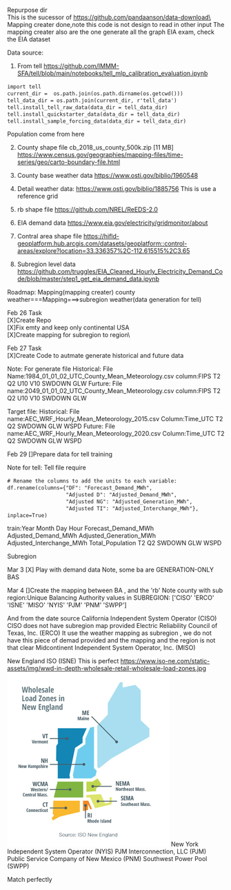 Repurpose dir\
This is the sucessor of https://github.com/pandaanson/data-download\
Mapping creater done,note this code is not design to read in other input
The mapping creater also are the one generate all the graph
EIA exam, check the EIA dataset

Data source:
1. From tell
https://github.com/IMMM-SFA/tell/blob/main/notebooks/tell_mlp_calibration_evaluation.ipynb
```
import tell
current_dir =  os.path.join(os.path.dirname(os.getcwd()))
tell_data_dir = os.path.join(current_dir, r'tell_data')
tell.install_tell_raw_data(data_dir = tell_data_dir)
tell.install_quickstarter_data(data_dir = tell_data_dir)
tell.install_sample_forcing_data(data_dir = tell_data_dir)
```
Population come from here

2. County shape file cb_2018_us_county_500k.zip [11 MB]
https://www.census.gov/geographies/mapping-files/time-series/geo/carto-boundary-file.html

3. County base weather data
https://www.osti.gov/biblio/1960548

4. Detail weather data:
https://www.osti.gov/biblio/1885756
This is use a reference grid

5. rb shape file
https://github.com/NREL/ReEDS-2.0

6. EIA demand data 
https://www.eia.gov/electricity/gridmonitor/about

7. Contral area shape file
https://hifld-geoplatform.hub.arcgis.com/datasets/geoplatform::control-areas/explore?location=33.336357%2C-112.615515%2C3.65

8. Subregion level data
https://github.com/truggles/EIA_Cleaned_Hourly_Electricity_Demand_Code/blob/master/step1_get_eia_demand_data.ipynb

Roadmap:
Mapping(mapping creater)
county weather===Mapping===>subregion weather(data generation for tell)



Feb 26 Task\
[X]Create Repo\
[X]Fix emty and keep only continental USA\
[X]Create mapping for subregion to region\

Feb 27 Task\
[X]Create Code to autmate generate historical and future data

Note:
For generate file
Historical:
File Name:1984_01_01_02_UTC_County_Mean_Meteorology.csv
column:FIPS	T2	Q2	U10	V10	SWDOWN	GLW
Furture:
File name:2049_01_01_02_UTC_County_Mean_Meteorology.csv
column:FIPS	T2	Q2	U10	V10	SWDOWN	GLW


Target file:
Historical:
File name:AEC_WRF_Hourly_Mean_Meteorology_2015.csv
Column:Time_UTC	T2	Q2	SWDOWN	GLW	WSPD
Future:
File name:AEC_WRF_Hourly_Mean_Meteorology_2020.csv
Column:Time_UTC	T2	Q2	SWDOWN	GLW	WSPD


Feb 29
[]Prepare data for tell training

Note for tell:
Tell file require


    # Rename the columns to add the units to each variable:
    df.rename(columns={"DF": "Forecast_Demand_MWh",
                       "Adjusted D": "Adjusted_Demand_MWh",
                       "Adjusted NG": "Adjusted_Generation_MWh",
                       "Adjusted TI": "Adjusted_Interchange_MWh"}, inplace=True)
train:Year	Month	Day	Hour	Forecast_Demand_MWh	Adjusted_Demand_MWh	Adjusted_Generation_MWh	Adjusted_Interchange_MWh	Total_Population	T2	Q2	SWDOWN	GLW	WSPD


Subregion

Mar 3
[X] Play with demand data
Note, some ba are GENERATION-ONLY BAS

Mar 4
[]Create the mapping between BA , and the 'rb'
Note county with sub region:Unique Balancing Authority values in SUBREGION:
['CISO' 'ERCO' 'ISNE' 'MISO' 'NYIS' 'PJM' 'PNM' 'SWPP']

And from the date source
California Independent System Operator (CISO)
CISO does not have subregion map provided
Electric Reliability Council of Texas, Inc. (ERCO)
It use the weather mapping as subregion , we do not have this piece of demad provided and the mapping and the region is not that clear
Midcontinent Independent System Operator, Inc. (MISO)

New England ISO (ISNE)
This is perfect
https://www.iso-ne.com/static-assets/img/wwd-in-depth-wholesale-retail-wholesale-load-zones.jpg
![plot](./photo/ISONewEngland.jpg)
New York Independent System Operator (NYIS)
PJM Interconnection, LLC (PJM)
Public Service Company of New Mexico (PNM)
Southwest Power Pool (SWPP)

Match perfectly







